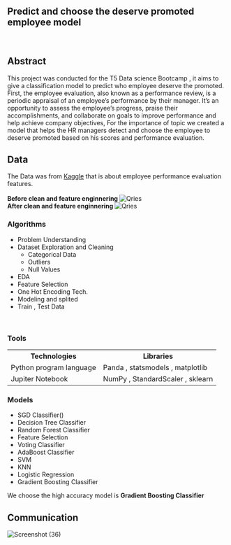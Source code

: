 <h2>  Predict and choose the deserve promoted employee <b>model</b> </h2>

<br>

<h2> Abstract </h2> 
<p> This project was conducted for the T5 Data science Bootcamp , it aims to give a classification model to predict who employee deserve the promoted. <br>
 First, the employee evaluation, also known as a performance review, is a periodic appraisal of an employee’s 
  performance by their manager. It’s an opportunity to assess the employee’s progress, praise their accomplishments, and collaborate on
  goals to improve performance and help achieve company objectives, For the importance of topic we
  created a model that helps the HR managers detect and choose the employee to deserve promoted based on his scores and performance evaluation. 
 </p>
<h2> Data </h2>
<p1>   The Data was from <a href="https://www.kaggle.com/arashnic/hr-ana">Kaggle</a>
that is about employee performance evaluation features. 
  <br>
  <br>
  <b>Before clean and feature enginnering </b>
    <img alt="Qries" src="https://user-images.githubusercontent.com/88141348/146772920-92d2a215-144d-497e-b7b4-d54631ec4d64.png">
  <br>
  <b>After clean and feature enginnering </b>
    <img alt="Qries" src="https://user-images.githubusercontent.com/88141348/146772992-3a15ecaa-8c72-4c75-ac97-403d0dbc0219.png">

  <br> 
  
<h3> Algorithms </h3> 
<ul>
  <li>Problem Understanding </li>
  <li>Dataset Exploration and Cleaning 
    <ul>
      <li>Categorical Data </li>
      <li>Outliers</li>
       <li>Null Values </li>
    </ul>
  </li>
  <li>EDA</li>
   <li>Feature Selection </li>
   <li>One Hot Encoding Tech. </li>
    <li>Modeling and splited</li>
    <li>Train , Test Data </li>
</ul>

<br>
<h3> Tools </h3> 
<table>
  <tr>
    <th>Technologies </th>
    <th>Libraries </th>
  </tr>
  
  <tr>
    <td>Python program language </td>
    <td>Panda , statsmodels , matplotlib</td>
  </tr>
  <tr>
    <td>Jupiter Notebook</td>
    <td>NumPy , StandardScaler , sklearn</td>
  </tr>

</table>

  
 <h3> Models </h3> 
<ul>
  <li>SGD Classifier() </li>
  <li>Decision Tree Classifier</li>
  <li>Random Forest Classifier</li>
   <li>Feature Selection </li>
   <li>Voting Classifier </li>
    <li>AdaBoost Classifier</li>
    <li>SVM </li>
    <li>KNN  </li>
    <li>Logistic Regression</li>
  <li> Gradient Boosting Classifier </li>

</ul>
  <p>  We choose the high accuracy model is <b> Gradient Boosting Classifier </b>  </p>




  


<h2> Communication </h2>


![Screenshot (36)](https://user-images.githubusercontent.com/88141348/146777092-d9486978-eed3-498f-ab29-f166bb31d0ef.png)

